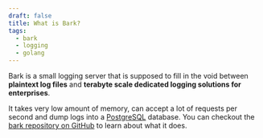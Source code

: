 ```yaml
---
draft: false
title: What is Bark?
tags:
  - bark
  - logging
  - golang
---
```

Bark is a small logging server that is supposed to fill in the void between **plaintext log files** and **terabyte scale dedicated logging solutions for enterprises**. 

It takes very low amount of memory, can accept a lot of requests per second and dump logs into a [PostgreSQL](http://postgresql.org) database. You can checkout the [bark repository on GitHub](https://github.com/techrail/bark) to learn about what it does. 